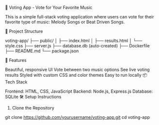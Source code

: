 🎵 Voting App - Vote for Your Favorite Music

This is a simple full-stack voting application where users can vote for their favorite type of music: Melody Songs or Beat Driven Songs.

📁 Project Structure

voting-app/
├── public/
│   ├── index.html
│   ├── results.html
│   └── style.css
├── server.js
├── database.db (auto-created)
├── Dockerfile
├── README.md
└── package.json

🚀 Features

Beautiful, responsive UI
Vote between two music options
See live voting results
Styled with custom CSS and color themes
Easy to run locally
📦 Tech Stack

Frontend: HTML, CSS, JavaScript
Backend: Node.js, Express.js
Database: SQLite
🛠️ Setup Instructions

1. Clone the Repository

git clone https://github.com/yourusername/voting-app.git
cd voting-app
